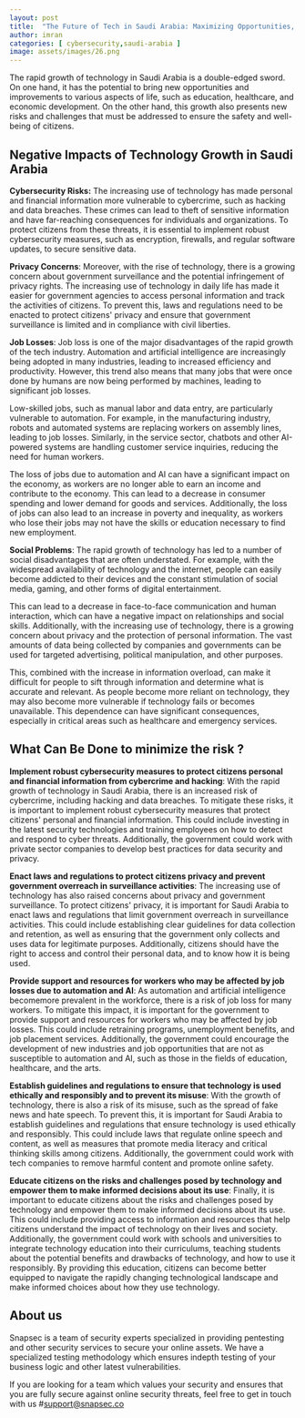 ```yaml
---
layout: post
title:  "The Future of Tech in Saudi Arabia: Maximizing Opportunities, Minimizing Risks"
author: imran
categories: [ cybersecurity,saudi-arabia ]
image: assets/images/26.png
---
```





The rapid growth of technology in Saudi Arabia is a double-edged sword. On one hand, it has the potential to bring new opportunities and improvements to various aspects of life, such as education, healthcare, and economic development. On the other hand, this growth also presents new risks and challenges that must be addressed to ensure the safety and well-being of citizens. 

## Negative Impacts of Technology Growth in Saudi Arabia


__Cybersecurity Risks:__ The increasing use of technology has made personal and financial information more vulnerable to cybercrime, such as hacking and data breaches. These crimes can lead to theft of sensitive information and have far-reaching consequences for individuals and organizations. To protect citizens from these threats, it is essential to implement robust cybersecurity measures, such as encryption, firewalls, and regular software updates, to secure sensitive data.



__Privacy Concerns__: Moreover, with the rise of technology, there is a growing concern about government surveillance and the potential infringement of privacy rights. The increasing use of technology in daily life has made it easier for government agencies to access personal information and track the activities of citizens. To prevent this, laws and regulations need to be enacted to protect citizens' privacy and ensure that government surveillance is limited and in compliance with civil liberties.



__Job Losses__: Job loss is one of the major disadvantages of the rapid growth of the tech industry. Automation and artificial intelligence are increasingly being adopted in many industries, leading to increased efficiency and productivity. However, this trend also means that many jobs that were once done by humans are now being performed by machines, leading to significant job losses.

Low-skilled jobs, such as manual labor and data entry, are particularly vulnerable to automation. For example, in the manufacturing industry, robots and automated systems are replacing workers on assembly lines, leading to job losses. Similarly, in the service sector, chatbots and other AI-powered systems are handling customer service inquiries, reducing the need for human workers.

The loss of jobs due to automation and AI can have a significant impact on the economy, as workers are no longer able to earn an income and contribute to the economy. This can lead to a decrease in consumer spending and lower demand for goods and services. Additionally, the loss of jobs can also lead to an increase in poverty and inequality, as workers who lose their jobs may not have the skills or education necessary to find new employment.


__Social Problems__: The rapid growth of technology has led to a number of social disadvantages that are often understated. For example, with the widespread availability of technology and the internet, people can easily become addicted to their devices and the constant stimulation of social media, gaming, and other forms of digital entertainment. 

This can lead to a decrease in face-to-face communication and human interaction, which can have a negative impact on relationships and social skills. Additionally, with the increasing use of technology, there is a growing concern about privacy and the protection of personal information. The vast amounts of data being collected by companies and governments can be used for targeted advertising, political manipulation, and other purposes. 

This, combined with the increase in information overload, can make it difficult for people to sift through information and determine what is accurate and relevant. As people become more reliant on technology, they may also become more vulnerable if technology fails or becomes unavailable. This dependence can have significant consequences, especially in critical areas such as healthcare and emergency services.


## What Can Be Done to minimize the risk ?

__Implement robust cybersecurity measures to protect citizens personal and financial information from cybercrime and hacking__: With the rapid growth of technology in Saudi Arabia, there is an increased risk of cybercrime, including hacking and data breaches. To mitigate these risks, it is important to implement robust cybersecurity measures that protect citizens' personal and financial information. This could include investing in the latest security technologies and training employees on how to detect and respond to cyber threats. Additionally, the government could work with private sector companies to develop best practices for data security and privacy.

__Enact laws and regulations to protect citizens privacy and prevent government overreach in surveillance activities__: The increasing use of technology has also raised concerns about privacy and government surveillance. To protect citizens' privacy, it is important for Saudi Arabia to enact laws and regulations that limit government overreach in surveillance activities. This could include establishing clear guidelines for data collection and retention, as well as ensuring that the government only collects and uses data for legitimate purposes. Additionally, citizens should have the right to access and control their personal data, and to know how it is being used.

__Provide support and resources for workers who may be affected by job losses due to automation and AI__: As automation and artificial intelligence becomemore prevalent in the workforce, there is a risk of job loss for many workers. To mitigate this impact, it is important for the government to provide support and resources for workers who may be affected by job losses. This could include retraining programs, unemployment benefits, and job placement services. Additionally, the government could encourage the development of new industries and job opportunities that are not as susceptible to automation and AI, such as those in the fields of education, healthcare, and the arts.

__Establish guidelines and regulations to ensure that technology is used ethically and responsibly and to prevent its misuse__: With the growth of technology, there is also a risk of its misuse, such as the spread of fake news and hate speech. To prevent this, it is important for Saudi Arabia to establish guidelines and regulations that ensure technology is used ethically and responsibly. This could include laws that regulate online speech and content, as well as measures that promote media literacy and critical thinking skills among citizens. Additionally, the government could work with tech companies to remove harmful content and promote online safety.

__Educate citizens on the risks and challenges posed by technology and empower them to make informed decisions about its use__: Finally, it is important to educate citizens about the risks and challenges posed by technology and empower them to make informed decisions about its use. This could include providing access to information and resources that help citizens understand the impact of technology on their lives and society. Additionally, the government could work with schools and universities to integrate technology education into their curriculums, teaching students about the potential benefits and drawbacks of technology, and how to use it responsibly. By providing this education, citizens can become better equipped to navigate the rapidly changing technological landscape and make informed choices about how they use technology.



## About us
Snapsec is a team of security experts specialized in providing pentesting and other security services to secure your online assets. We have a specialized testing methodology which ensures indepth testing of your business logic and other latest vulnerabilities.

If you are looking for a team which values your security and ensures that you are fully secure against online security threats, feel free to get in touch with us #support@snapsec.co
